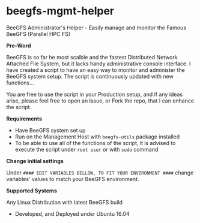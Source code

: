 # beegfs-mgmt-helper
BeeGFS Administrator's Helper - Easily manage and monitor the Famous BeeGFS (Parallel HPC FS)



**Pre-Word**

BeeGFS is so far he most scalble and the fastest Distributed Network Attached File System, but it lacks handy administrative console interface. 
I have created a script to have an easy way to monitor and administer the BeeGFS system setup. The script is continuously updated with new functions...

You are free to use the script in your Production setup, and if any ideas arise, please feel free to open an Issue, or Fork the repo, that I can enhance the script. 

**Requirements**
* Have BeeGFS system set up
* Run on the Management Host with `beegfs-utils` package installed
* To be able to use all of the functions of the script, it is advised to execute the script under `root user` or with `sudo` command

**Change initial settings**

Under `#### EDIT VARIABLES BELLOW, TO FIT YOUR ENVIRONMENT ####` change variables' values to match your BeeGFS environment.

**Supported Systems**

Any Linux Distribution with latest BeeGFS build
* Developed, and Deployed under Ubuntu 16.04
